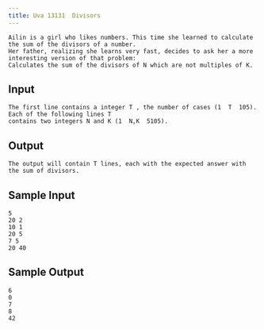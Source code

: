 ```yaml
---
title: Uva 13131  Divisors
---
```



```
Ailin is a girl who likes numbers. This time she learned to calculate the sum of the divisors of a number.
Her father, realizing she learns very fast, decides to ask her a more interesting version of that problem:
Calculates the sum of the divisors of N which are not multiples of K.
```

## Input

```
The first line contains a integer T , the number of cases (1  T  105). Each of the following lines T
contains two integers N and K (1  N,K  5105).

```

## Output

```
The output will contain T lines, each with the expected answer with the sum of divisors.

```

## Sample Input

```
5
20 2
10 1
20 5
7 5
20 40

```

## Sample Output

```
6
0
7
8
42
```
